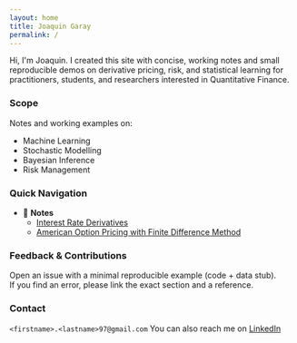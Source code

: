 ```yaml
---
layout: home
title: Joaquin Garay
permalink: /
---
```


Hi, I'm Joaquin. I created this site with concise, working notes and small reproducible demos on derivative pricing, risk, and statistical learning for practitioners, students, and researchers interested in Quantitative Finance.

### Scope

Notes and working examples on:

- Machine Learning
- Stochastic Modelling
- Bayesian Inference
- Risk Management


### Quick Navigation

- 📓 **Notes**  
  - [Interest Rate Derivatives](_posts/2024-01-04-interest-rate-derivatives.md)
  - [American Option Pricing with Finite Difference Method](_posts/2025-04-16-FDM_American_Options.md)


### Feedback & Contributions

Open an issue with a minimal reproducible example (code + data stub).  
If you find an error, please link the exact section and a reference.

### Contact

`<firstname>.<lastname>97@gmail.com`
You can also reach me on [LinkedIn](https://www.linkedin.com/in/garayjoaquin/)





